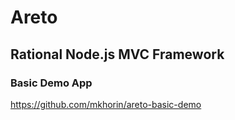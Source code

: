 # Areto

## Rational Node.js MVC Framework

### Basic Demo App

https://github.com/mkhorin/areto-basic-demo